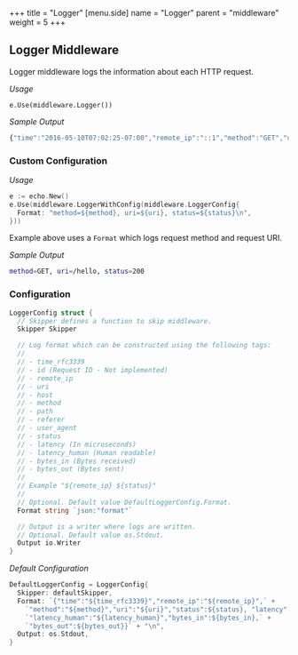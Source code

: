 +++
title = "Logger"
[menu.side]
  name = "Logger"
  parent = "middleware"
  weight = 5
+++

## Logger Middleware

Logger middleware logs the information about each HTTP request.

*Usage*

`e.Use(middleware.Logger())`

*Sample Output*

```js
{"time":"2016-05-10T07:02:25-07:00","remote_ip":"::1","method":"GET","uri":"/","status":200, "latency":55653,"latency_human":"55.653µs","rx_bytes":0,"tx_bytes":13}
```

### Custom Configuration

*Usage*

```go
e := echo.New()
e.Use(middleware.LoggerWithConfig(middleware.LoggerConfig{
  Format: "method=${method}, uri=${uri}, status=${status}\n",
}))
```

Example above uses a `Format` which logs request method and request URI.

*Sample Output*

```sh
method=GET, uri=/hello, status=200
```

### Configuration

```go
LoggerConfig struct {
  // Skipper defines a function to skip middleware.
  Skipper Skipper

  // Log format which can be constructed using the following tags:
  //
  // - time_rfc3339
  // - id (Request ID - Not implemented)
  // - remote_ip
  // - uri
  // - host
  // - method
  // - path
  // - referer
  // - user_agent
  // - status
  // - latency (In microseconds)
  // - latency_human (Human readable)
  // - bytes_in (Bytes received)
  // - bytes_out (Bytes sent)
  //
  // Example "${remote_ip} ${status}"
  //
  // Optional. Default value DefaultLoggerConfig.Format.
  Format string `json:"format"`

  // Output is a writer where logs are written.
  // Optional. Default value os.Stdout.
  Output io.Writer
}
```

*Default Configuration*

```go
DefaultLoggerConfig = LoggerConfig{
  Skipper: defaultSkipper,
  Format: `{"time":"${time_rfc3339}","remote_ip":"${remote_ip}",` +
    `"method":"${method}","uri":"${uri}","status":${status}, "latency":${latency},` +
    `"latency_human":"${latency_human}","bytes_in":${bytes_in},` +
    `"bytes_out":${bytes_out}}` + "\n",
  Output: os.Stdout,
}
```
